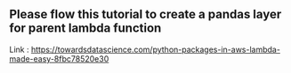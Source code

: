 ## Please flow this tutorial to create a pandas layer for parent lambda function   

Link : https://towardsdatascience.com/python-packages-in-aws-lambda-made-easy-8fbc78520e30


